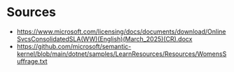 # Sources

- https://www.microsoft.com/licensing/docs/documents/download/OnlineSvcsConsolidatedSLA(WW)(English)(March_2025)(CR).docx
- https://github.com/microsoft/semantic-kernel/blob/main/dotnet/samples/LearnResources/Resources/WomensSuffrage.txt
